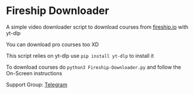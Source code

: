 # Fireship Downloader
A simple video downloader script to download courses from [fireship.io](https://fireship.io) with yt-dlp

You can download pro courses too XD

This script relies on yt-dlp use `pip install yt-dlp` to install it

To download courses do `python3 Fireship-Downloader.py` and follow the On-Screen instructions 
 
Support Group: [Telegram](https://telegram.dog/fossaf)
